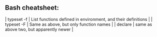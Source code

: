 ## Bash cheatsheet:

| typeset -f | List functions defined in environment, and their definitions |
| typeset -F | Same as above, but only function names |
| declare | same as above two, but apparently newer |
